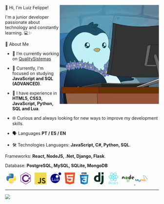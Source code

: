 <img src = "giphy.webp" width = "325px" align = "right">
👋 Hi, I'm Luiz Felippe!

I'm a junior developer passionate about technology and constantly learning. 💻✨

🚀 About Me

- 💼 I’m currently working on [QualitySistemas](https://www.qualitysistemas.com.br/v2023/)

- 🔭 Currently, I'm focused on studying **JavaScript and SQL (ADVANCED)**.

- 🌱 I have experience in **HTML5, CSS3, JavaScript, Python, SQL and Lua**.

- 🌐 Curious and always looking for new ways to improve my development skills.

- 🗣️ Languages **PT / ES / EN**

- 🛠️ Technologies
Languages: **JavaScript, C#, Python, SQL**.

Frameworks: **React, NodeJS, .Net, Django, Flask**.

Database: **PostgreSQL, MySQL, SQLite, MongoDB**

<div>
  <img src="https://github.com/devicons/devicon/blob/master/icons/python/python-original.svg" title="Python" alt="Python" width="40" height="40"/>&nbsp;
  <img src="https://github.com/devicons/devicon/blob/master/icons/csharp/csharp-line.svg" title="Csharp" alt="Csharp" width="40" height="40"/>&nbsp;
  <img src="https://github.com/devicons/devicon/blob/master/icons/javascript/javascript-original.svg" title="JavaScript" alt="JavaScript" width="40" height="40"/>&nbsp;
  <img src="https://github.com/devicons/devicon/blob/master/icons/lua/lua-original.svg" title="lua" alt="lua" width="40" height="40"/>&nbsp;
  <img src="https://github.com/devicons/devicon/blob/master/icons/html5/html5-original.svg" title="HTML5" alt="HTML" width="40" height="40"/>&nbsp;
  <img src="https://github.com/devicons/devicon/blob/master/icons/css3/css3-original-wordmark.svg" title="Css" alt="Css" width="40" height="40"/>&nbsp;
  <img src="https://github.com/devicons/devicon/blob/master/icons/django/django-plain.svg" title="Django" alt="Django" width="40" height="40"/>&nbsp
  <img src="https://github.com/devicons/devicon/blob/master/icons/react/react-original-wordmark.svg" title="React" alt="React" width="40" height="40"/>&nbsp;
  <a href="https://nodejs.org" target="_blank" rel="noreferrer"> <img src="https://raw.githubusercontent.com/devicons/devicon/master/icons/nodejs/nodejs-original-wordmark.svg" alt="nodejs" width="40" height="40"/> </a>
  <img src="https://github.com/devicons/devicon/blob/master/icons/mysql/mysql-original-wordmark.svg" title="SQL" alt="SQL" width="40" height="40"/>&nbsp
</div>

---


<div align = "left">
<img height = "200em" src="https://github-readme-stats.vercel.app/api/top-langs/?username=luizfelippe-dev&show_icons=true&theme=bear&count_private=true"/>
